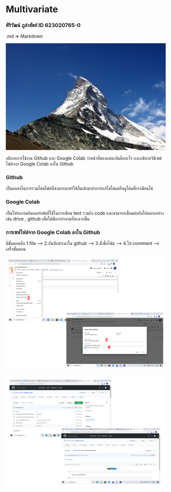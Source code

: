 # Multivariate

### ศิริวัฒน์ ภูลำสัตย์ ID 623020765-0

.md => Markdown

![kku_logo](5EA19EB705394295AAABE81215D549C6.jpg)

อธิบายการใช้งาน Github เเละ Google Colab ว่าหน้าที่ของเเต่ละอันคืออะไร เเละอธิบายวิธีเซฟไฟล์จาก Google Colab ลงใน Github

### Github

เป็นแหล่งในการรวมโค้ดไฟล์ที่สามารถเเชร์ให้้อื่นเข้ามาทำการเเก้ไขโค้ดหรือดูโค้ดที่เราเขียนได้

### Google Colab

เป็นโปรเเกรมอินเตอร์เฟสที่ใช้ในการเขียน text รวมถึง code เเละสามารถเชื่อมต่อกับได้หลายอย่างเช่น drive , github เพื่อให้มีการทำงานที่สะดวกขึ้น

### การเซฟไฟล์จาก Google Colab ลงใน Github

มีขั้นตอนคือ 1.file --> 2.บันทึกสำเนาใน github --> 3.ตั้งชื่อไฟล์ --> 4.ใส่ comment --> เสร็จขั้นตอน

![kku_logo](01.jpg)

![kku_logo](02.jpg)
